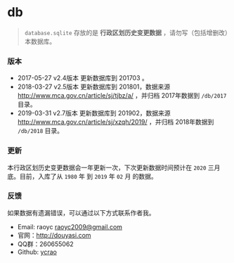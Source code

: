 # db

>   `database.sqlite` 存放的是 **行政区划历史变更数据** ，请勿写（包括增删改）本数据库。


### 版本

- 2017-05-27 v2.4版本 更新数据库到 201703 。
- 2018-03-27 v2.5版本 更新数据库到 201801，数据来源 http://www.mca.gov.cn/article/sj/tjbz/a/ ，并归档 2017年数据到 `/db/2017` 目录。
- 2019-03-31 v2.7版本 更新数据库到 201902，数据来源 http://www.mca.gov.cn/article/sj/xzqh/2019/ ，并归档 2018年数据到 `/db/2018` 目录。

### 更新

本行政区划历史变更数据会一年更新一次，下次更新数据时间预计在 `2020` 三月底。目前，入库了从 `1980` 年 到 `2019` 年 `02` 月 的数据。

### 反馈

如果数据有遗漏错误，可以通过以下方式联系作者我。

- Email: raoyc <raoyc2009@gmail.com>
- 官网：http://douyasi.com
- QQ群：260655062
- Github: [ycrao](https://github.com/ycrao)
